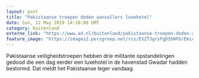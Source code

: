 ```yaml
---
layout: post
title: "Pakistaanse troepen doden aanvallers luxehotel"
date: Sun, 12 May 2019 14:18:00 GMT
category: buitenland
externe_link: "https://www.ad.nl/buitenland/pakistaanse-troepen-doden-aanvallers-luxehotel~af12932b/"
feature_image: "https://images2.persgroep.net/rcs/ESZTJgrsPgDShHFGrEmic-oxOY4/diocontent/148072837/_fitwidth/400/?appId=21791a8992982cd8da851550a453bd7f&quality=0.7"
---
```


Pakistaanse veiligheidstroepen hebben drie militante opstandelingen gedood die een dag eerder een luxehotel in de havenstad Gwadar hadden bestormd. Dat meldt het Pakistaanse leger vandaag.
